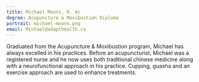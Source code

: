 ```yaml
---
title: Michael Moons, R. Ac
degree: Acupuncture & Moxibustion Diploma
portrait: michael-moons.png
email: Michael@adapthealth.ca
---
```

Graduated from the Acupuncture & Moxibustion program, Michael has always excelled in his practices. Before an acupuncturist, Michael was a registered nurse and he now uses both traditional chinese medicine along with a neurofunctional approach in his practice. Cupping, guasha and an exercise approach are used to enhance treatments.